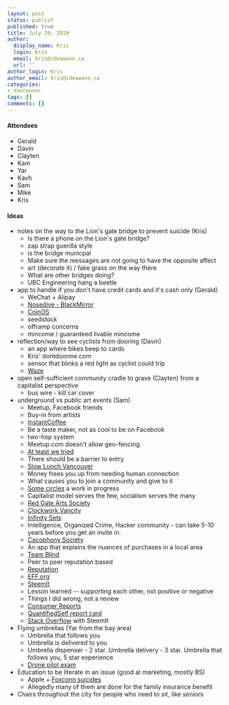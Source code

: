 ```yaml
---
layout: post
status: publish
published: true
title: July 29, 2019
author:
  display_name: Kris
  login: Kris
  email: kris@ideawave.ca
  url: ‘’
author_login: Kris
author_email: kris@ideawave.ca
categories:
- Vancouver
tags: []
comments: []
---
```



#### Attendees

* Gerald
* Davin
* Clayten
* Kam
* Yar
* Kavh
* Sam
* Mike
* Kris

#### Ideas

* notes on the way to the Lion's gate bridge to prevent suicide (Kris)
    * Is there a phone on the Lion's gate bridge?
    * zap strap guerilla style
    * is the bridge municpal
    * Make sure the messages are not going to have the opposite affect
    * art (decorate it) / fake grass on the way there
    * What are other bridges doing?
    * UBC Engineering hang a beetle
* app to handle if you don't have credit cards and it's cash only (Gerald)
    * WeChat + Alipay
    * [Nosedive - BlackMirror](https://en.wikipedia.org/wiki/Nosedive_(Black_Mirror))
    * [CoinOS](https://coinos.io/)
    * seedstock
    * offramp concerns
    * mincome / guaranteed livable mincome
* reflection/way to see cyclists from dooring (Davin)
    * an app where bikes beep to cards
    * Kris' dontdoorme.com
    * sensor that blinks a red light as cyclist could trip
    * [Waze](https://www.waze.com/)
* open self-sufficient community cradle to grave (Clayten) from a capitalist perspective
    * bus wire - kill car cover
* underground vs public art events (Sam)
    * Meetup, Facebook friends
    * Buy-in from artists
    * [InstantCoffee](http://www.instantcoffee.org/lists.html)
    * Be a taste maker, not as cool to be on Facebook
    * two-hop system
    * Meetup.com doesn't allow geo-fencing
    * [At least we tried](https://www.facebook.com/atleastwetriedshow/)
    * There should be a barrier to entry
    * [Slow Lunch Vancouver](https://www.krisconstable.com/slow-lunch-vancouver/
    )
    * Money frees you up from needing human connection
    * What causes you to join a community and give to it
    * [Some circles](http://somecircles.com/) a work in progress
    * Capitalist model serves the few, socialism serves the many
    * [Red Gate Arts Society](https://www.facebook.com/redgateartssociety/)
    * [Clockwork Vancity](https://www.facebook.com/clockworkvancity/)
    * [Infinity Sets](https://en.wikipedia.org/wiki/Infinite_set)
    * Intelligence, Organized Crime, Hacker community - can take 5-10 years before you get an invite in.
    * [Cacophony Society](https://en.wikipedia.org/wiki/Cacophony_Society)
    * An app that explains the nuances of purchases in a local area
    * [Team Blind](https://www.teamblind.com/articles/Topics)
    * Peer to peer reputation based
    * [Reputation](https://www.reputation.com/)
    * [EFF.org](https://www.eff.org/)
    * [SteemIt](https://steemit.com/)
    * Lesson learned -- supporting each other, not positive or negative
    * Things I did wrong, not a review
    * [Consumer Reports](https://www.consumerreports.org/cro/index.htm)
    * [QuantifiedSelf report card](https://humandatacommons.org/wp-content/uploads/2018/11/HDC_RC_2018_FINAL.pdf)
    * [Stack Overflow](https://stackoverflow.com/) with SteemIt
* Flying umbrellas (Yar from the bay area)
    * Umbrella that follows you
    * Umbrella is delivered to you
    * Umbrella dispenser - 2 star. Umbrella delivery - 3 star. Umbrella that follows you, 5 star experience
    * [Drone pilot exam](https://www.tc.gc.ca/en/services/aviation/drone-safety/get-drone-pilot-certificate/exam.html)
* Education to be literate in an issue (good at marketing, mostly BS)
    * Apple + [Foxconn suicides](https://en.wikipedia.org/wiki/Foxconn_suicides)
    * Allegedly many of them are done for the family insurance benefit
* Chairs throughout the city for people who need to sit, like seniors
